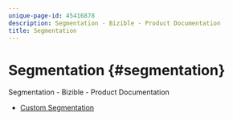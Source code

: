 ```yaml
---
unique-page-id: 45416878
description: Segmentation - Bizible - Product Documentation
title: Segmentation
---
```


# Segmentation {#segmentation}

Segmentation - Bizible - Product Documentation

* [Custom Segmentation](segmentation/custom-segmentation.md)

